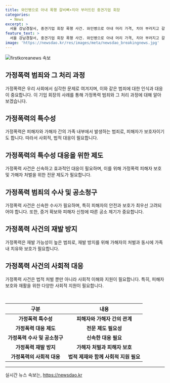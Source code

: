```yaml
---
title: 와인병으로 아내 폭행 갈비뼈∙치아 부러뜨린 중견기업 회장
categories:
  - News
excerpt: >
  서울 강남경찰서, 중견기업 회장 폭행 사건. 와인병으로 아내 머리 가격, 치아 부러지고 갈비뼈 4군데 골절. 살인미수 혐의로 고소. 폭행 후 보복성 협박까지. 구속영장 기각, 검찰이 살인의 고의성 여부 등 수사.
feature_text: >
  서울 강남경찰서, 중견기업 회장 폭행 사건. 와인병으로 아내 머리 가격, 치아 부러지고 갈비뼈 4군데 골절. 살인미수 혐의로 고소. 폭행 후 보복성 협박까지. 구속영장 기각, 검찰이 살인의 고의성 여부 등 수사.
image: 'https://newsdao.kr/res/images/meta/newsdao_breakingnews.jpg'
---
```


<p><img src="https://newsdao.kr/res/images/meta/newsdao_breakingnews.jpg" alt="firstkoreanews 속보" /></p>

<h2 data-ke-size="size26">가정폭력 범죄와 그 처리 과정</h2>

<p data-ke-size="size16">가정폭력은 우리 사회에서 심각한 문제로 여겨지며, 이와 같은 범죄에 대한 인식과 대응이 중요합니다. 이 기업 회장의 사례를 통해 가정폭력 범죄와 그 처리 과정에 대해 알아보겠습니다.</p>

<h2 data-ke-size="size26">가정폭력의 특수성</h2>

<p data-ke-size="size16">가정폭력은 피해자와 가해자 간의 가족 내부에서 발생하는 범죄로, 피해자가 보호자이기도 합니다. 따라서 사회적, 법적 대응이 필요합니다.</p>

<h2 data-ke-size="size26">가정폭력의 특수성 대응을 위한 제도</h2>

<p data-ke-size="size16">가정폭력 사건은 신속하고 효과적인 대응이 필요하며, 이를 위해 가정폭력 피해자 보호 및 가해자 처벌을 위한 전문 제도가 필요합니다.</p>

<h2 data-ke-size="size26">가정폭력 범죄의 수사 및 공소청구</h2>

<p data-ke-size="size16">가정폭력 사건은 신속한 수사가 필요하며, 특히 피해자의 안전과 보호가 최우선 고려되어야 합니다. 또한, 증거 확보와 피해자 신청에 따른 공소 제기가 중요합니다.</p>

<h2 data-ke-size="size26">가정폭력 사건의 재발 방지</h2>

<p data-ke-size="size16">가정폭력은 재발 가능성이 높은 범죄로, 재발 방지를 위해 가해자의 처벌과 동시에 가족 내 치유와 보호가 필요합니다.</p>

<h2 data-ke-size="size26">가정폭력 사건의 사회적 대응</h2>

<p data-ke-size="size16">가정폭력 사건은 법적 처벌 뿐만 아니라 사회적 이해와 지원이 필요합니다. 특히, 피해자 보호와 재활을 위한 다양한 사회적 지원이 필요합니다.</p>

<p data-ke-size="size16">&nbsp;</p>

<table>
    <thead>
        <tr>
            <th style="text-align: center;">구분</th>
            <th style="text-align: center;">내용</th>
        </tr>
    </thead>
    <tbody>
        <tr>
            <td style="text-align: center;"><b>가정폭력 특수성</b></td>
            <td style="text-align: center;"><b>피해자와 가해자 간의 관계</b></td>
        </tr>
        <tr>
            <td style="text-align: center;"><b>가정폭력 대응 제도</b></td>
            <td style="text-align: center;"><b>전문 제도 필요성</b></td>
        </tr>
        <tr>
            <td style="text-align: center;"><b>가정폭력 수사 및 공소청구</b></td>
            <td style="text-align: center;"><b>신속한 대응 필요</b></td>
        </tr>
        <tr>
            <td style="text-align: center;"><b>가정폭력 재발 방지</b></td>
            <td style="text-align: center;"><b>가해자 처벌과 피해자 보호</b></td>
        </tr>
        <tr>
            <td style="text-align: center;"><b>가정폭력의 사회적 대응</b></td>
            <td style="text-align: center;"><b>법적 제재와 함께 사회적 지원 필요</b></td>
        </tr>
    </tbody>
</table>

<p><hr></p>
실시간 뉴스 속보는, <a href="https://newsdao.kr" rel="dofollow">https://newsdao.kr</a>


